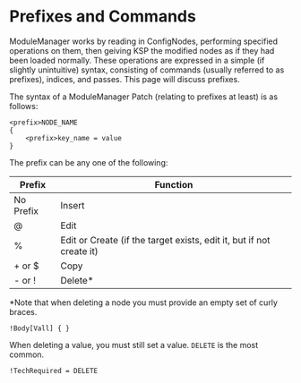 <h1>Prefixes and Commands</h1>

ModuleManager works by reading in ConfigNodes, performing specified operations on them, then geiving KSP the modified nodes as if they had been loaded normally. These operations are expressed in a simple (if slightly unintuitive) syntax, consisting of commands (usually referred to as prefixes), indices, and passes. This page will discuss prefixes.

The syntax of a ModuleManager Patch (relating to prefixes at least) is as follows:
```
<prefix>NODE_NAME
{
    <prefix>key_name = value
}
```
The prefix can be any one of the following:

|Prefix|Function|
|------|--------|
|No Prefix|Insert|
|@|Edit|
|%|Edit or Create (if the target exists, edit it, but if not create it)|
|+ or $|Copy|
|- or !|Delete*|

*Note that when deleting a node you must provide an empty set of curly braces.

`!Body[Vall] { }`

When deleting a value, you must still set a value. `DELETE` is the most common.

`!TechRequired = DELETE`